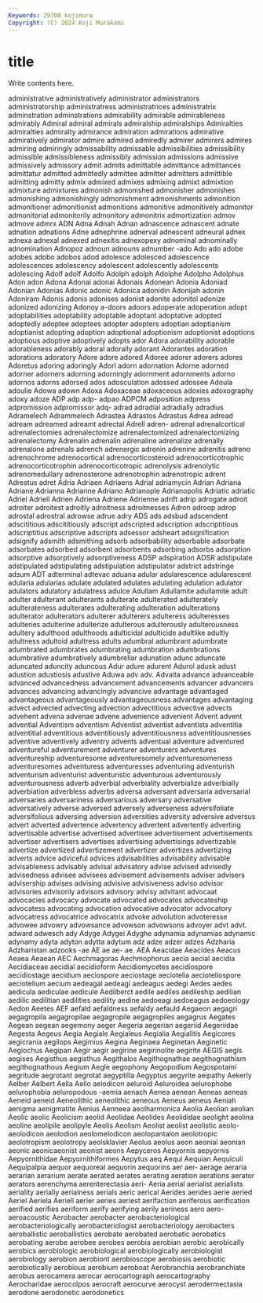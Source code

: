 ```yaml
---
Keywords: 29700 kojimura
Copyright: (C) 2024 Koji Murakami
---
```


# title

Write contents here.



administrative administratively administrator administrators administratorship administratress administratrices administratrix adminstration
adminstrations admirability admirable admirableness admirably Admiral admiral admirals admiralship admiralships
Admiralties admiralties admiralty admirance admiration admirations admirative admiratively admirator admire
admired admiredly admirer admirers admires admiring admiringly admissability admissable admissibilities
admissibility admissible admissibleness admissibly admission admissions admissive admissively admissory admit
admits admittable admittance admittances admittatur admitted admittedly admittee admitter admitters
admittible admitting admitty admix admixed admixes admixing admixt admixtion admixture
admixtures admonish admonished admonisher admonishes admonishing admonishingly admonishment admonishments admonition
admonitioner admonitionist admonitions admonitive admonitively admonitor admonitorial admonitorily admonitory admonitrix
admortization admov admove admrx ADN Adna Adnah Adnan adnascence adnascent
adnate adnation adnations Adne adnephrine adnerval adnescent adneural adnex adnexa
adnexal adnexed adnexitis adnexopexy adnominal adnominally adnomination Adnopoz adnoun adnouns
adnumber -ado Ado ado adobe adobes adobo adobos adod adolesce
adolesced adolescence adolescences adolescency adolescent adolescently adolescents adolescing Adolf adolf
Adolfo Adolph adolph Adolphe Adolpho Adolphus Adon adon Adona Adonai
adonai Adonais Adonean Adonia Adoniad Adonian Adonias Adonic adonic Adonica
adonidin Adonijah adonin Adoniram Adonis adonis adonises adonist adonite adonitol
adonize adonized adonizing Adonoy a-doors adoors adoperate adoperation adopt adoptabilities
adoptability adoptable adoptant adoptative adopted adoptedly adoptee adoptees adopter adopters
adoptian adoptianism adoptianist adopting adoption adoptional adoptionism adoptionist adoptions adoptious
adoptive adoptively adopts ador Adora adorability adorable adorableness adorably adoral
adorally adorant Adorantes adoration adorations adoratory Adore adore adored Adoree
adorer adorers adores Adoretus adoring adoringly Adorl adorn adornation Adorne
adorned adorner adorners adorning adorningly adornment adornments adorno adornos adorns
adorsed ados adosculation adossed adossee Adoula adoulie Adowa adown Adoxa
Adoxaceae adoxaceous adoxies adoxography adoxy adoze ADP adp adp- adpao
ADPCM adposition adpress adpromission adpromissor adq- adrad adradial adradially adradius
Adramelech Adrammelech Adrastea Adrastos Adrastus Adrea adread adream adreamed adreamt
adrectal Adrell adren- adrenal adrenalcortical adrenalectomies adrenalectomize adrenalectomized adrenalectomizing adrenalectomy
Adrenalin adrenalin adrenaline adrenalize adrenally adrenalone adrenals adrench adrenergic adrenin
adrenine adrenitis adreno adrenochrome adrenocortical adrenocorticosteroid adrenocorticotrophic adrenocorticotrophin adrenocorticotropic adrenolysis
adrenolytic adrenomedullary adrenosterone adrenotrophin adrenotropic adrent Adrestus adret Adria Adriaen
Adriaens Adrial adriamycin Adrian Adriana Adriane Adrianna Adrianne Adriano Adrianople
Adrianopolis Adriatic adriatic Adriel Adriell Adrien Adriena Adriene Adrienne adrift
adrip adrogate adroit adroiter adroitest adroitly adroitness adroitnesses Adron adroop
adrop adrostal adrostral adrowse adrue adry ADS ads adsbud adscendent
adscititious adscititiously adscript adscripted adscription adscriptitious adscriptitius adscriptive adscripts adsessor
adsheart adsignification adsignify adsmith adsmithing adsorb adsorbability adsorbable adsorbate adsorbates
adsorbed adsorbent adsorbents adsorbing adsorbs adsorption adsorptive adsorptively adsorptiveness ADSP
adspiration ADSR adstipulate adstipulated adstipulating adstipulation adstipulator adstrict adstringe adsum
ADT adterminal adtevac aduana adular adularescence adularescent adularia adularias adulate
adulated adulates adulating adulation adulator adulators adulatory adulatress adulce Adullam
Adullamite adullamite adult adulter adulterant adulterants adulterate adulterated adulterately adulterateness
adulterates adulterating adulteration adulterations adulterator adulterators adulterer adulterers adulteress adulteresses
adulteries adulterine adulterize adulterous adulterously adulterousness adultery adulthood adulthoods adulticidal
adulticide adultlike adultly adultness adultoid adultress adults adumbral adumbrant adumbrate
adumbrated adumbrates adumbrating adumbration adumbrations adumbrative adumbratively adumbrellar adunation adunc
aduncate aduncated aduncity aduncous Adur adure adurent Adurol adusk adust
adustion adustiosis adustive Aduwa adv adv. Advaita advance advanceable advanced
advancedness advancement advancements advancer advancers advances advancing advancingly advancive advantage
advantaged advantageous advantageously advantageousness advantages advantaging advect advected advecting advection
advectitious advective advects advehent advena advenae advene advenience advenient Advent
advent advential Adventism adventism Adventist adventist adventists adventitia adventitial adventitious
adventitiously adventitiousness adventitiousnesses adventive adventively adventry advents adventual adventure adventured
adventureful adventurement adventurer adventurers adventures adventureship adventuresome adventuresomely adventuresomeness adventuresomes
adventuress adventuresses adventuring adventurish adventurism adventurist adventuristic adventurous adventurously adventurousness
adverb adverbial adverbiality adverbialize adverbially adverbiation adverbless adverbs adversa adversant
adversaria adversarial adversaries adversariness adversarious adversary adversative adversatively adverse adversed
adversely adverseness adversifoliate adversifolious adversing adversion adversities adversity adversive adversus
advert adverted advertence advertency advertent advertently adverting advertisable advertise advertised
advertisee advertisement advertisements advertiser advertisers advertises advertising advertisings advertizable advertize
advertized advertizement advertizer advertizes advertizing adverts advice adviceful advices advisabilities
advisability advisable advisableness advisably advisal advisatory advise advised advisedly advisedness
advisee advisees advisement advisements adviser advisers advisership advises advising advisive
advisiveness adviso advisor advisories advisorily advisors advisory advisy advitant advocaat
advocacies advocacy advocate advocated advocates advocateship advocatess advocating advocation advocative
advocator advocatory advocatress advocatrice advocatrix advoke advolution advoteresse advowee advowry
advowsance advowson advowsons advoyer advt advt. adward adwesch ady Adyge
Adygei Adyghe adynamia adynamias adynamic adynamy adyta adyton adytta adytum
adz adze adzer adzes Adzharia Adzharistan adzooks -ae AE ae
ae- ae. AEA Aeacidae Aeacides Aeacus Aeaea Aeaean AEC Aechmagoras
Aechmophorus aecia aecial aecidia Aecidiaceae aecidial aecidioform Aecidiomycetes aecidiospore aecidiostage
aecidium aeciospore aeciostage aeciotelia aecioteliospore aeciotelium aecium aedeagal aedeagi aedeagus
aedegi Aedes aedes aedicula aediculae aedicule Aedilberct aedile aediles aedileship
aedilian aedilic aedilitian aedilities aedility aedine aedoeagi aedoeagus aedoeology Aedon
Aeetes AEF aefald aefaldness aefaldy aefauld Aegaeon aegagri aegagropila aegagropilae
aegagropile aegagropiles aegagrus Aegates Aegean aegean aegemony aeger Aegeria aegerian
aegeriid Aegeriidae Aegesta Aegeus Aegia Aegiale Aegialeus Aegialia Aegialitis Aegicores
aegicrania aegilops Aegimius Aegina Aeginaea Aeginetan Aeginetic Aegiochus Aegipan Aegir
aegir aegirine aegirinolite aegirite AEGIS aegis aegises Aegisthus aegisthus Aegithalos
Aegithognathae aegithognathism aegithognathous Aegium Aegle aegophony Aegopodium Aegospotami aegritude aegrotant
aegrotat aegyptilla Aegyptus aegyrite aeipathy Aekerly Aelber Aelbert Aella Aello
aelodicon aeluroid Aeluroidea aelurophobe aelurophobia aeluropodous -aemia aenach Aenea aenean
Aeneas aeneas Aeneid aeneid Aeneolithic aeneolithic aeneous Aeneus aeneus Aeniah
aenigma aenigmatite Aenius Aenneea aeolharmonica Aeolia Aeolian aeolian Aeolic aeolic
Aeolicism aeolid Aeolidae Aeolides Aeolididae aeolight aeolina aeoline aeolipile aeolipyle
Aeolis Aeolism Aeolist aeolist aeolistic aeolo- aeolodicon aeolodion aeolomelodicon aeolopantalon
aeolotropic aeolotropism aeolotropy aeolsklavier Aeolus aeolus aeon aeonial aeonian aeonic
aeonicaeonist aeonist aeons Aepyceros Aepyornis aepyornis Aepyornithidae Aepyornithiformes Aepytus aeq
Aequi Aequian Aequiculi Aequipalpia aequor aequoreal aequorin aequorins aer aer-
aerage aeraria aerarian aerarium aerate aerated aerates aerating aeration aerations
aerator aerators aerenchyma aerenterectasia aeri- Aeria aerial aerialist aerialists aeriality
aerially aerialness aerials aeric aerical Aerides aerides aerie aeried Aeriel
Aeriela Aeriell aerier aeries aeriest aerifaction aeriferous aerification aerified aerifies
aeriform aerify aerifying aerily aeriness aero aero- aeroacoustic Aerobacter aerobacter
aerobacteriological aerobacteriologically aerobacteriologist aerobacteriology aerobacters aeroballistic aeroballistics aerobate aerobated aerobatic
aerobatics aerobating aerobe aerobee aerobes aerobia aerobian aerobic aerobically aerobics
aerobiologic aerobiological aerobiologically aerobiologist aerobiology aerobion aerobiont aerobioscope aerobiosis aerobiotic
aerobiotically aerobious aerobium aeroboat Aerobranchia aerobranchiate aerobus aerocamera aerocar aerocartograph
aerocartography Aerocharidae aerocolpos aerocraft aerocurve aerocyst aerodermectasia aerodone aerodonetic aerodonetics

